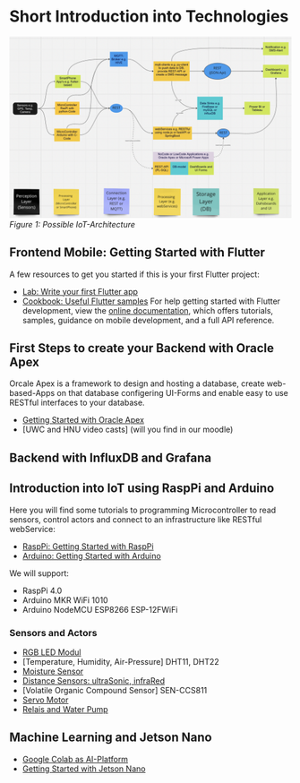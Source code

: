 # Short Introduction into Technologies

 ![BigPicture](./images/IoTBigPicture.png)
 *Figure 1: Possible IoT-Architecture*

## Frontend Mobile: Getting Started with Flutter
A few resources to get you started if this is your first Flutter project:
- [Lab: Write your first Flutter app](https://docs.flutter.dev/get-started/codelab)
- [Cookbook: Useful Flutter samples](https://docs.flutter.dev/cookbook)
For help getting started with Flutter development, view the
[online documentation](https://docs.flutter.dev/), which offers tutorials,
samples, guidance on mobile development, and a full API reference.

## First Steps to create your Backend with Oracle Apex
Orcale Apex is a framework to design and hosting a database, create web-based-Apps on that database configering UI-Forms and enable easy to use RESTful interfaces to your database.
- [Getting Started with Oracle Apex](https://apex.oracle.com/en/learn/build-your-first-app/)
- [UWC and HNU video casts] (will you find in our moodle)
## Backend with InfluxDB and Grafana
## Introduction into IoT using RaspPi and Arduino
Here you will find some tutorials to programming Microcontroller to read sensors, control actors and connect to an infrastructure like RESTful webService:
- [RaspPi: Getting Started with RaspPi](https://www.raspberrypi.com/documentation/computers/getting-started.html)
- [Arduino: Getting Started with Arduino](https://www.arduino.cc)

We will support:
- RaspPi 4.0
- Arduino MKR WiFi 1010
- Arduino NodeMCU ESP8266 ESP-12FWiFi

### Sensors and Actors
- [RGB LED Modul](https://amzn.eu/d/d6ITTgt)
- [Temperature, Humidity, Air-Pressure] DHT11, DHT22
- [Moisture Sensor](https://learn.littlebirdelectronics.com.au/guides/use-a-moisture-sensor-with-arduino)
- [Distance Sensors: ultraSonic, infraRed](https://learn.littlebirdelectronics.com.au/guides/ultrasonic-rangefinder-with-arduino)
- [Volatile Organic Compound Sensor] SEN-CCS811
- [Servo Motor](https://learn.littlebirdelectronics.com.au/guides/control-a-servo-with-arduino)
- [Relais and Water Pump](https://learn.littlebirdelectronics.com.au/guides/automatic-plant-watering-with-arduino)
  
## Machine Learning and Jetson Nano
- [Google Colab as AI-Platform](https://colab.research.google.com/)
- [Getting Started with Jetson Nano](https://developer.nvidia.com/)

